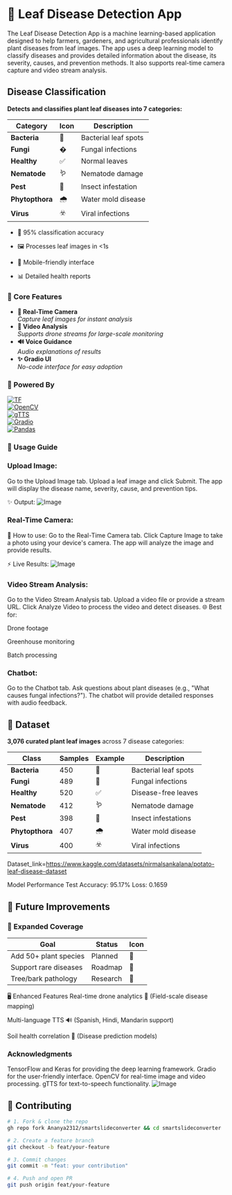 # 🌿 Leaf Disease Detection App

The Leaf Disease Detection App is a machine learning-based application designed to help farmers, gardeners, and agricultural professionals identify plant diseases from leaf images. The app uses a deep learning model to classify diseases and provides detailed information about the disease, its severity, causes, and prevention methods. It also supports real-time camera capture and video stream analysis.

##  Disease Classification

**Detects and classifies plant leaf diseases into 7 categories:**

<div align="center">

| Category | Icon | Description |
|----------|------|-------------|
| **Bacteria** | 🦠 | Bacterial leaf spots |
| **Fungi** | � | Fungal infections |
| **Healthy** | ✅ | Normal leaves |
| **Nematode** | 🪱 | Nematode damage |
| **Pest** | 🐛 | Insect infestation |
| **Phytopthora** | 🌧️ | Water mold disease |
| **Virus** | ☣️ | Viral infections |

</div>

- 🎯 95% classification accuracy

- 🖼️ Processes leaf images in <1s
  
- 📱 Mobile-friendly interface
  
- 📊 Detailed health reports

### 🚀 Core Features  
- **📸 Real-Time Camera**  
  _Capture leaf images for instant analysis_  
- **🚁 Video Analysis**  
  _Supports drone streams for large-scale monitoring_  
- **🔊 Voice Guidance**  
  _Audio explanations of results_  
- **✨ Gradio UI**  
  _No-code interface for easy adoption_  

### 🚀 Powered By  
[![TF](https://img.shields.io/badge/DenseNet121-TensorFlow-FF6F00)](https://www.tensorflow.org/)  
[![OpenCV](https://img.shields.io/badge/RealTime-OpenCV-5C3EE8)](https://opencv.org/)  
[![gTTS](https://img.shields.io/badge/Audio-gTTS-34A853)](https://gtts.readthedocs.io/)  
[![Gradio](https://img.shields.io/badge/UI-Gradio-FF4B4B)](https://gradio.app/)  
[![Pandas](https://img.shields.io/badge/Data-Pandas-150458)](https://pandas.pydata.org/)  

### 📲 Usage Guide
### Upload Image:
Go to the Upload Image tab.
Upload a leaf image and click Submit.
The app will display the disease name, severity, cause, and prevention tips.

✨ Output:
![Image](https://github.com/user-attachments/assets/bce19b59-1b3b-44b2-85e4-e5a5a67b19db)
### Real-Time Camera:

📸 How to use:
Go to the Real-Time Camera tab.
Click Capture Image to take a photo using your device's camera.
The app will analyze the image and provide results.

⚡ Live Results:
![Image](https://github.com/user-attachments/assets/a3b7e143-6803-43c9-813d-fbac1b911d73)
### Video Stream Analysis:
Go to the Video Stream Analysis tab.
Upload a video file or provide a stream URL.
Click Analyze Video to process the video and detect diseases.
🌐 Best for:

Drone footage

Greenhouse monitoring

Batch processing

### Chatbot:
Go to the Chatbot tab.
Ask questions about plant diseases (e.g., "What causes fungal infections?").
The chatbot will provide detailed responses with audio feedback.

## 🌿 Dataset

**3,076 curated plant leaf images** across 7 disease categories:

<div align="center">

| Class        | Samples | Example | Description |
|--------------|---------|---------|-------------|
| **Bacteria** | 450     | 🦠      | Bacterial leaf spots |
| **Fungi**    | 489     | 🍄      | Fungal infections |
| **Healthy**  | 520     | ✅      | Disease-free leaves |
| **Nematode** | 412     | 🪱      | Nematode damage |
| **Pest**     | 398     | 🐛      | Insect infestations |
| **Phytopthora**| 407    | 🌧️      | Water mold disease |
| **Virus**    | 400     | ☣️      | Viral infections |

</div>

Dataset_link=https://www.kaggle.com/datasets/nirmalsankalana/potato-leaf-disease-dataset

Model Performance
Test Accuracy: 95.17%
Loss: 0.1659

## 🚧 Future Improvements

### 🌱 Expanded Coverage
| Goal                     | Status  | Icon |
|--------------------------|---------|------|
| Add 50+ plant species    | Planned | 🌿   |
| Support rare diseases    | Roadmap | 🦠   |
| Tree/bark pathology      | Research| 🌳   |

🖥️ Enhanced Features
Real-time drone analytics 🚁
(Field-scale disease mapping)

Multi-language TTS 🔊
(Spanish, Hindi, Mandarin support)

Soil health correlation 🌱
(Disease prediction models)
### Acknowledgments
TensorFlow and Keras for providing the deep learning framework.
Gradio for the user-friendly interface.
OpenCV for real-time image and video processing.
gTTS for text-to-speech functionality.
![Image](https://github.com/user-attachments/assets/6bb1028c-2b80-44de-8e62-0c7e67c800e1)

## 👥 Contributing

```bash
# 1. Fork & clone the repo
gh repo fork Ananya2312/smartslideconverter && cd smartslideconverter

# 2. Create a feature branch
git checkout -b feat/your-feature

# 3. Commit changes
git commit -m "feat: your contribution"

# 4. Push and open PR
git push origin feat/your-feature


